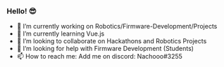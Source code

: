 ### Hello! 😎

- 🔭 I’m currently working on Robotics/Firmware-Development/Projects
- 🌱 I’m currently learning Vue.js
- 👯 I’m looking to collaborate on Hackathons and Robotics Projects
- 🤔 I’m looking for help with Firmware Development (Students)
- 📫 How to reach me: Add me on discord: Nachooo#3255
